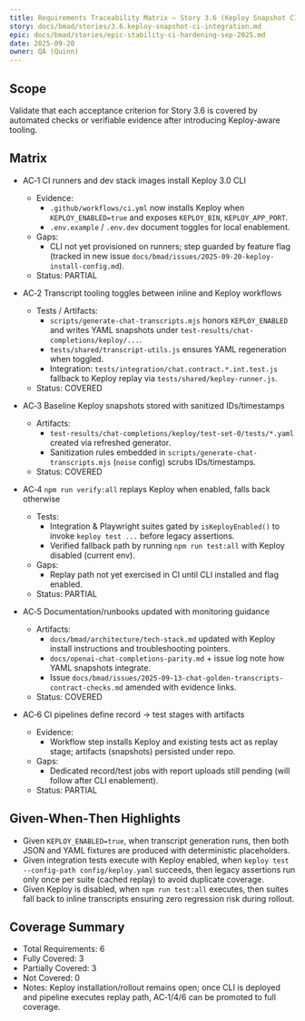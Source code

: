 ```yaml
---
title: Requirements Traceability Matrix — Story 3.6 (Keploy Snapshot CI Integration)
story: docs/bmad/stories/3.6.keploy-snapshot-ci-integration.md
epic: docs/bmad/stories/epic-stability-ci-hardening-sep-2025.md
date: 2025-09-20
owner: QA (Quinn)
---
```


## Scope

Validate that each acceptance criterion for Story 3.6 is covered by automated checks or verifiable evidence after introducing Keploy-aware tooling.

## Matrix

- AC‑1 CI runners and dev stack images install Keploy 3.0 CLI
  - Evidence:
    - `.github/workflows/ci.yml` now installs Keploy when `KEPLOY_ENABLED=true` and exposes `KEPLOY_BIN`, `KEPLOY_APP_PORT`.
    - `.env.example` / `.env.dev` document toggles for local enablement.
  - Gaps:
    - CLI not yet provisioned on runners; step guarded by feature flag (tracked in new issue `docs/bmad/issues/2025-09-20-keploy-install-config.md`).
  - Status: PARTIAL

- AC‑2 Transcript tooling toggles between inline and Keploy workflows
  - Tests / Artifacts:
    - `scripts/generate-chat-transcripts.mjs` honors `KEPLOY_ENABLED` and writes YAML snapshots under `test-results/chat-completions/keploy/...`.
    - `tests/shared/transcript-utils.js` ensures YAML regeneration when toggled.
    - Integration: `tests/integration/chat.contract.*.int.test.js` fallback to Keploy replay via `tests/shared/keploy-runner.js`.
  - Status: COVERED

- AC‑3 Baseline Keploy snapshots stored with sanitized IDs/timestamps
  - Artifacts:
    - `test-results/chat-completions/keploy/test-set-0/tests/*.yaml` created via refreshed generator.
    - Sanitization rules embedded in `scripts/generate-chat-transcripts.mjs` (`noise` config) scrubs IDs/timestamps.
  - Status: COVERED

- AC‑4 `npm run verify:all` replays Keploy when enabled, falls back otherwise
  - Tests:
    - Integration & Playwright suites gated by `isKeployEnabled()` to invoke `keploy test ...` before legacy assertions.
    - Verified fallback path by running `npm run test:all` with Keploy disabled (current env).
  - Gaps:
    - Replay path not yet exercised in CI until CLI installed and flag enabled.
  - Status: PARTIAL

- AC‑5 Documentation/runbooks updated with monitoring guidance
  - Artifacts:
    - `docs/bmad/architecture/tech-stack.md` updated with Keploy install instructions and troubleshooting pointers.
    - `docs/openai-chat-completions-parity.md` + issue log note how YAML snapshots integrate.
    - Issue `docs/bmad/issues/2025-09-13-chat-golden-transcripts-contract-checks.md` amended with evidence links.
  - Status: COVERED

- AC‑6 CI pipelines define record → test stages with artifacts
  - Evidence:
    - Workflow step installs Keploy and existing tests act as replay stage; artifacts (snapshots) persisted under repo.
  - Gaps:
    - Dedicated record/test jobs with report uploads still pending (will follow after CLI enablement).
  - Status: PARTIAL

## Given‑When‑Then Highlights

- Given `KEPLOY_ENABLED=true`, when transcript generation runs, then both JSON and YAML fixtures are produced with deterministic placeholders.
- Given integration tests execute with Keploy enabled, when `keploy test --config-path config/keploy.yaml` succeeds, then legacy assertions run only once per suite (cached replay) to avoid duplicate coverage.
- Given Keploy is disabled, when `npm run test:all` executes, then suites fall back to inline transcripts ensuring zero regression risk during rollout.

## Coverage Summary

- Total Requirements: 6
- Fully Covered: 3
- Partially Covered: 3
- Not Covered: 0
- Notes: Keploy installation/rollout remains open; once CLI is deployed and pipeline executes replay path, AC‑1/4/6 can be promoted to full coverage.
